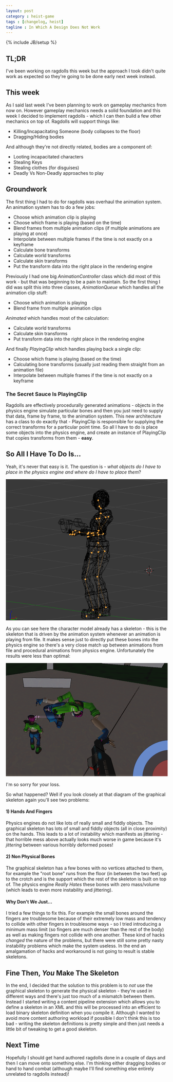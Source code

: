 ```yaml
---
layout: post
category : heist-game
tags : [changelog, heist]
tagline : In Which A Design Does Not Work
---
```

{% include JB/setup %}


## TL;DR

I've been working on ragdolls this week but the approach I took didn't quite work as expected so they're going to be done early next week instead.

## This week

As I said last week I've been planning to work on gameplay mechanics from now on. However gameplay mechanics needs a solid foundation and this week I decided to implement ragdolls - which I can then build a few other mechanics on top of. Ragdolls will support things like:

 - Killing/Incapacitating Someone (body collapses to the floor)
 - Dragging/Hiding bodies
 
And although they're not directly related, bodies are a component of:

 - Looting incapacitated characters
  - Stealing Keys
  - Stealing clothes (for disguises)
  - Deadly Vs Non-Deadly approaches to play
  
## Groundwork

The first thing I had to do for ragdolls was overhaul the animation system. An animation system has to do a few jobs:

 - Choose which animation clip is playing
 - Choose which frame is playing (based on the time)
 - Blend frames from multiple animation clips (if multiple animations are playing at once)
 - Interpolate between multiple frames if the time is not exactly on a keyframe
 - Calculate bone transforms
 - Calculate world transforms
 - Calculate skin transforms
 - Put the transform data into the right place in the rendering engine
 
Previously I had one big *AnimationController* class which did most of this work - but that was beginning to be a pain to maintain. So the first thing I did was split this into three classes, *AnimationQueue* which handles all the animation clip stuff:

 - Choose which animation is playing
 - Blend frame from multiple animation clips
 
*Animated* which handles most of the calculation:

 - Calculate world transforms
 - Calculate skin transforms
 - Put transform data into the right place in the rendering engine
 
And finally *PlayingClip* which handles playing back a single clip:

 - Choose which frame is playing (based on the time)
 - Calculating bone transforms (usually just reading them straight from an animation file)
 - Interpolate between multiple frames if the time is not exactly on a keyframe
 
### The Secret Sauce Is PlayingClip

Ragdolls are effectively procedurally generated animations - objects in the physics engine simulate particular bones and then you just need to supply that data, frame by frame, to the animation system. This new architecture has a class to do exactly that - PlayingClip is responsible for supplying the correct transforms for a particular point time. So all I have to do is place some objects into the physics engine, and create an instance of PlayingClip that copies transforms from them - **easy**.

## So All I Have To Do Is...

Yeah, it's never that easy is it. The question is - *what objects do I have to place in the physics engine and where do I have to place them*?

![Graphical Skeleton](/assets/ZoeBones.png)

As you can see here the character model already has a skeleton - this is the skeleton that is driven by the animation system whenever an animation is playing from file. It makes sense just to directly put these bones into the physics engine so there's a very close match up between animations from file and procedural animations from physics engine. Unfortunately the results were less than optimal:

![Less Than Optimal Results](/assets/Oh-God-I-Am-So-Sorry.png)

I'm so sorry for your loss.

So what happened? Well if you look closely at that diagram of the graphical skeleton again you'll see two problems:

#### 1) Hands And Fingers

Physics engines do not like lots of really small and fiddly objects. The graphical skeleton has lots of small and fiddly objects (all in close proximity) on the hands. This leads to a lot of instability which manifests as jittering - that horrible mess above actually looks much worse in game because it's *jittering* between various horribly deformed poses!

#### 2) Non Physical Bones

The graphical skeleton has a few bones with no vertices attached to them, for example the "root bone" runs from the floor (in between the two feet) up to the crotch and is the support which the rest of the skeleton is built on top of. The physics engine _Really Hates_ these bones with zero mass/volume (which leads to even more instability and jittering).

#### Why Don't We Just...

I tried a few things to fix this. For example the small bones around the fingers are troublesome because of their extremely low mass and tendency to collide with other fingers in troublesome ways - so I tried introducing a minimum mass limit (so fingers are much denser than the rest of the body) as well as making fingers not collide with one another. These kind of hacks *changed* the nature of the problems, but there were still some pretty nasty instability problems which make the system useless. In the end an amalgamation of hacks and workaround is not going to result is stable skeletons.

## Fine Then, *You* Make The Skeleton

In the end, I decided that the solution to this problem is to *not* use the graphical skeleton to generate the physical skeleton - they're used in different ways and there's just too much of a mismatch between them. Instead I started writing a content pipeline extension which allows you to define a skeleton in an XML and this will be processed into an efficient to load binary skeleton definition when you compile it. Although I wanted to avoid more content authoring workload if possible I don't think this is too bad - writing the skeleton definitions is pretty simple and then just needs a little bit of tweaking to get a good skeleton.

## Next Time

Hopefully I should get hand authored ragdolls done in a couple of days  and then I can move onto something else. I'm thinking either dragging bodies or hand to hand combat (although maybe I'll find something else entirely unrelated to ragdolls instead)!